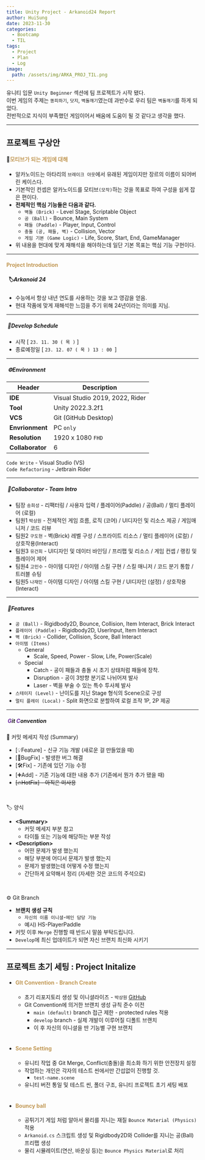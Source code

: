 ```yaml
---
title: Unity Project - Arkanoid24 Report
author: HuiSung
date: 2023-11-30
categories:
  - Bootcamp
  - TIL
tags:
  - Project
  - Plan
  - Log
image:
  path: /assets/img/ARKA_PROJ_TIL.png
---
```


유니티 입문 `Unity Beginner` 섹션에 팀 프로젝트가 시작 됐다.<br>
이번 게임의 주제는 `똥피하기`, `닷지`, `벽돌깨기`였는데 과반수로 우리 팀은 `벽돌깨기`를 하게 되었다.<br>
전반적으로 지식이 부족했던 게임이어서 배움에 도움이 될 것 같다고 생각을 했다.

---

## 프로젝트 구상안

#### 🎫<span style="color:#c29956">모티브가 되는 게임에 대해</span>
- 알카노이드는 아타리의 `브레이크 아웃`에서 유래된 게임이지만 장르의 이름이 되어버린 케이스다.
- 기본적인 컨셉은 알카노이드를 모티브`(모작)`하는 것을 목표로 하여 구성을 쉽게 잡은 편이다.
- **전체적인 핵심 기능들은 다음과 같다.**
	- `벽돌 (Brick)` - Level Stage, Scriptable Object
	- `공 (Ball)` - Bounce, Main System
	- `패들 (Paddle)` - Player, Input, Control
	- `충돌 (공, 패들, 벽)` - Collision, Vector
	- `게임 기본 (Game Logic)` - Life, Score, Start, End, GameManager
- 위 내용을 현대에 맞게 재해석을 해야하는데 일단 기본 목표는 핵심 기능 구현이다.

---

#### <span style="color:#c29956">Project Introduction</span>
##### <mark style="background: #BBFABBA6;"></mark>&nbsp;🏷️Arkanoid 24
- 수능에서 항상 내년 연도를 사용하는 것을 보고 영감을 얻음.
- 현대 작품에 맞게 재해석한 느낌을 주기 위해 24년이라는 의미를 지님.

---

##### <mark style="background: #BBFABBA6;"></mark>&nbsp;📆Develop Schedule
- 시작 [ `23. 11. 30 ( 목 )` ]
- 종료예정일 [ `23. 12. 07 ( 목 ) 13 : 00 `]

---

##### <mark style="background: #BBFABBA6;"></mark>&nbsp;⚙️Environment

| Header           | Description                     |
| ---------------- | ------------------------------- |
| **IDE**          | Visual Studio 2019, 2022, Rider |
| **Tool**         | Unity 2022.3.2f1                |
| **VCS**          | Git (GitHub Desktop)            |
| **Envrionment**  | PC `only`                       |
| **Resolution**   | 1920 x 1080 `FHD`               |
| **Collaborator** | 6                               |

`Code Write` - Visual Studio (VS)<br>
`Code Refactoring` - Jetbrain Rider

---

##### <mark style="background: #BBFABBA6;"></mark>&nbsp;👤Collaborator - Team Intro
- 팀장 `송희성` - 리팩터링 / 사용자 입력 / 플레이어(Paddle) / 공(Ball) / 멀티 플레이어 (로컬)
- 팀원1 `박상원` - 전체적인 게임 흐름, 로직 (코어) / UI디자인 및 리소스 제공 / 게임매니저 / 코드 리뷰
- 팀원2 `구도현` - 벽(Brick) 레벨 구성 / 스프라이트 리소스 / 멀티 플레이어 (로컬) / 상호작용(Interact)
- 팀원3 `유건희` - UI디자인 및 데이터 바인딩 / 프리팹 및 리소스 / 게임 컨셉 / 랭킹 및 플레이어 제어
- 팀원4 `고민수` - 아이템 디자인 / 아이템 스킬 구현 / 스킬 매니저 / 코드 분기 통합 / 트러블 슈팅
- 팀원5 `나재민` - 아이템 디자인 / 아이템 스킬 구현 / UI디자인 (설정) / 상호작용(Interact)

---

##### <mark style="background: #BBFABBA6;"></mark>&nbsp;📌Features
- `공 (Ball)` - Rigidbody2D, Bounce, Collision, Item Interact, Brick Interact
- `플레이어 (Paddle)` - Rigidbody2D, UserInput, Item Interact
- `벽 (Brick)` - Collider, Collision, Score, Ball Interact
- `아이템 (Items)`
	- General
		- Scale, Speed, Power - Slow, Life, Power(Scale)
	- Special
		- Catch - 공이 패들과 충돌 시 초기 상태처럼 패들에 장착.
		- Disruption - 공이 3방향 분기로 나뉘어져 발사
		- Laser - 벽을 부술 수 있는 특수 투사체 발사
- `스테이지 (Level)` - 난이도를 지닌 Stage 형식의 Scene으로 구성
- `멀티 플레이 (Local)` - Split 화면으로 분할하여 로컬 조작 1P, 2P 제공

---

##### <mark style="background: #BBFABBA6;"></mark>&nbsp;<span style="color:#7030a0">G</span>it <span style="color:#7030a0">C</span>onvention

💬 커밋 메세지 작성 (Summary)<br>
- [💡Feature] - 신규 기능 개발 (새로운 걸 만들었을 때)<br>
- [🐛BugFix] - 발생한 버그 해결<br>
- [🛠️Fix] - 기존에 있던 기능 수정<br>
- [➕Add] - 기존 기능에 대한 내용 추가 (기존에서 뭔가 추가 됐을 때) <br>
- ~~[🔥HotFix] - 아직은 미사용~~

<br>

🏷️ 양식
- **\<Summary>**
	- 커밋 메세지 부분 참고
	- 타이틀 또는 기능에 해당하는 부분 작성 
- **\<Description>** 
	- 어떤 문제가 발생 했는지 
	- 해당 부분에 어디서 문제가 발생 했는지 
	- 문제가 발생했는데 어떻게 수정 했는지 
	- 간단하게 요약해서 정리 (자세한 것은 코드의 주석으로)

<br>

⚙️ Git Branch 
- **브랜치 생성 규칙** 
	- `자신의 이름 이니셜`-`메인 담당 기능`
	- 예시) HS-PlayerPaddle
- 커밋 이후 `Merge` 진행할 때 반드시 말씀 부탁드립니다.
- `Develop`에 최신 업데이트가 되면 자신 브랜치 최신화 시키기

---

## 프로젝트 초기 세팅 : Project Initalize


- #### <span style="color:#c29956">GIt Convention - Branch Create</span>
	- 초기 리포지토리 생성 및 이니셜라이즈 - `박상원` [GitHub](https://github.com/psw1305/TeamProject-Arkanoid)
	- Git Convention에 의거한 브랜치 생성 규칙 준수 이전
		- `main (default)` branch 접근 제한 - protected rules 적용
		- `develop` branch - 실제 개발이 이루어질 디폴트 브랜치
		- 이 후 자신의 이니셜을 딴 기능별 구현 브랜치<br><br>

- #### <span style="color:#c29956">Scene Setting</span>
	- 유니티 작업 중 Git Merge, Conflict(충돌)을 최소화 하기 위한 안전장치 설정
	- 작업하는 개인은 각자의 테스트 씬에서만 간섭없이 진행할 것.
		- `test-name.scene`
	- 유니티 버전 통일 및 테스트 씬, 폴더 구조, 유니티 프로젝트 초기 세팅 배포<br><br>

- #### <span style="color:#c29956">Bouncy ball</span>
	- 공튀기기 게임 처럼 알아서 물리를 지니는 재질 `Bounce Material (Physics)` 적용
	- `Arkanoid.cs` 스크립트 생성 및 Rigidbody2D와 Collider를 지니는 공(Ball) 프리팹 생성
	- 물리 시뮬레이트(연산, 바운싱 등)는 `Bounce Physics Material`로 처리